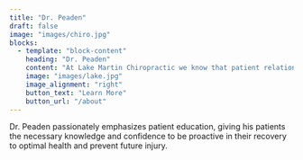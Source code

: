 ```yaml
---
title: "Dr. Peaden"
draft: false
image: "images/chiro.jpg"
blocks:
  - template: "block-content"
    heading: "Dr. Peaden" 
    content: "At Lake Martin Chiropractic we know that patient relationships are important. Our staff always puts the needs and wellbeing of our patients first. We strive to offer affordable healthcare, and to serve the needs of patients so they can enjoy life without restrictions."
    image: "images/lake.jpg"
    image_alignment: "right"
    button_text: "Learn More"
    button_url: "/about"
---
```

Dr. Peaden passionately emphasizes patient education, giving his patients the necessary knowledge and confidence to be proactive in their recovery to optimal health and prevent future injury.